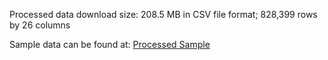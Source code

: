Processed data download size: 208.5 MB in CSV file format; 828,399 rows by 26 columns

Sample data can be found at: [Processed Sample](loan-approval/data/processed_sample.numbers)
